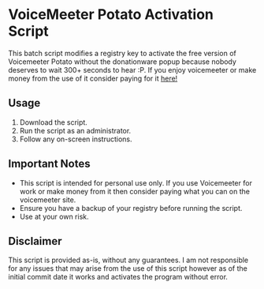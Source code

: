 # VoiceMeeter Potato Activation Script

This batch script modifies a registry key to activate the free version of Voicemeeter Potato without the donationware popup because nobody deserves to wait 300+ seconds to hear :P. If you enjoy voicemeeter or make money from the use of it consider paying for it [here!](https://vb-audio.com/Voicemeeter/potato.htm)

## Usage

1. Download the script.
2. Run the script as an administrator.
3. Follow any on-screen instructions.

## Important Notes

- This script is intended for personal use only. If you use Voicemeeter for work or make money from it then consider paying what you can on the voicemeeter site.
- Ensure you have a backup of your registry before running the script.
- Use at your own risk.

## Disclaimer

This script is provided as-is, without any guarantees. I am not responsible for any issues that may arise from the use of this script however as of the initial commit date it works and activates the program without error.
